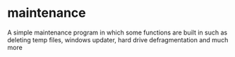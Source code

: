 # maintenance
A simple maintenance program in which some functions are built in such as deleting temp files, windows updater, hard drive defragmentation and much more
